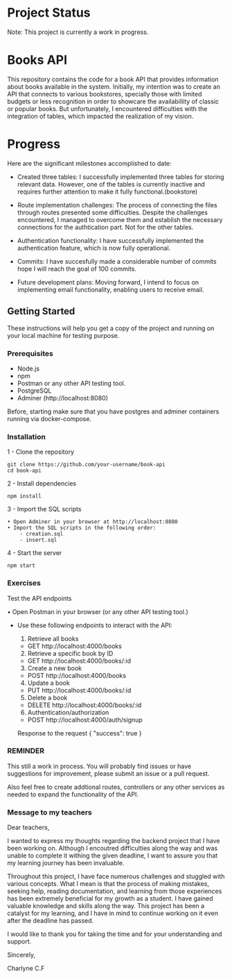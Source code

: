 
# Project Status

Note: This project is currently a work in progress.
# Books API

This repository contains the code for a book API that provides information about books available in the system. 
Initially, my intention was to create an API that connects to various bookstores, specially those with limited budgets or less recognition in order to showcare the availabillity of classic or popular books. But unfortunately, I encountered difficulties with the integration of tables, which impacted the realization of my vision.

# Progress 

Here are the significant milestones accomplished to date:

- Created three tables: I successfully implemented three tables for storing relevant data. However, one of the tables is currently inactive and requires further attention to make it fully functional.(bookstore)

- Route implementation challenges: The process of connecting the files through routes presented some difficulties. Despite the challenges encountered, I managed to overcome them and establish the necessary connections for the authtication part. Not for the other tables.

- Authentication functionality: I have successfully implemented the authentication feature, which is now fully operational.  

- Commits: I have succesfully made a considerable number of commits hope I will reach the goal of 100 commits. 

- Future development plans: Moving forward, I intend to focus on implementing email functionality, enabling users to receive  email.



## Getting Started

These instructions will help you get a copy of the project and running on your local machine for testing purpose.

### Prerequisites

- Node.js 
- npm 
- Postman or any other API testing tool.
- PostgreSQL
- Adminer (http://localhost:8080)

Before, starting make sure that you have postgres and adminer containers running via docker-compose.

### Installation

1 - Clone the repository
    
    git clone https://github.com/your-username/book-api
    cd book-api

2 - Install dependencies

    npm install

3 - Import the SQL scripts

    • Open Adminer in your browser at http://localhost:8080
    • Import the SQL scripts in the following order:
        - creation.sql
        - insert.sql

4 - Start the server

    npm start
### Exercises
Test the API endpoints

• Open Postman in your browser (or any other API testing tool.)

- Use these following endpoints to interact with the API:

    1. Retrieve all books

    - GET http://localhost:4000/books

    2. Retrieve a specific book by ID

    - GET http://localhost:4000/books/:id

    3. Create a new book

    - POST http://localhost:4000/books

    4. Update a book 

    - PUT http://localhost:4000/books/:id

    5. Delete a book 
    
    - DELETE http://localhost:4000/books/:id

    6. Authentication/authorization

    - POST http://localhost:4000/auth/signup
    
    Response to the request
        {
            "success": true
        }
### REMINDER

This still a work in process.
You will probably find issues or have suggestions for improvement, please submit an issue or a pull request.

Also feel free to create addtional routes, controllers or any other services as needed to expand the functionality of the API.


### Message to my teachers

Dear teachers,

I wanted to express my thoughts regarding the backend project that I have been working on. Although I encoutred difficulties along the way and was unable to complete it withing the given deadline, I want to assure you that my learning journey has been invaluable. 

Throughout this project, I have face numerous challenges and stuggled with various concepts. What I mean is that the process of making mistakes, seeking help, reading documentation, and learning from those experiences has been extremely beneficial for my growth as a student. I have gained valuable knowledge and skills along the way. This project has been a catalyst for my learning, and I have in mind to continue working on it even after the deadline has passed. 

I would like to thank you for taking the time and for your understanding and support.

Sincerely,

Charlyne C.F




